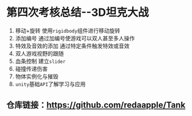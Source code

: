 # 第四次考核总结--3D坦克大战
1. 移动+旋转  使用`rigidbody`组件进行移动旋转
2. 添加编号   通过加编号使游戏可以双人甚至多人操作
3. 特效及音效的添加  通过特定条件触发特效或音效
4. 双人游戏视野的跟随
5. 血条控制  建立`slider`
6. 碰撞传递伤害
7. 物体实例化与摧毁
8. `unity`基础`API`了解学习与应用
## 仓库链接：https://github.com/redaapple/Tank

